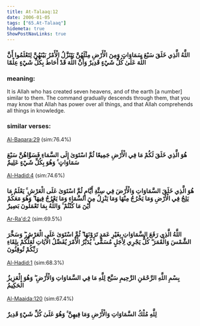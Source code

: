 ```yaml
---
title: At-Talaaq:12
date: 2006-01-05
tags: ["65.At-Talaaq"]
hidemeta: true 
ShowPostNavLinks: true 
---
```

### اللَّهُ الَّذِي خَلَقَ سَبْعَ سَمَاوَاتٍ وَمِنَ الْأَرْضِ مِثْلَهُنَّ يَتَنَزَّلُ الْأَمْرُ بَيْنَهُنَّ لِتَعْلَمُوا أَنَّ اللَّهَ عَلَىٰ كُلِّ شَيْءٍ قَدِيرٌ وَأَنَّ اللَّهَ قَدْ أَحَاطَ بِكُلِّ شَيْءٍ عِلْمًا
### meaning: 
It is Allah who has created seven heavens, and of the earth [a number] similar to them. The command gradually descends through them, that you may know that Allah has power over all things, and that Allah comprehends all things in knowledge.
### similar verses: 

[Al-Baqara:29](/2/29) (sim:76.4%)

### هُوَ الَّذِي خَلَقَ لَكُمْ مَا فِي الْأَرْضِ جَمِيعًا ثُمَّ اسْتَوَىٰ إِلَى السَّمَاءِ فَسَوَّاهُنَّ سَبْعَ سَمَاوَاتٍ ۚ وَهُوَ بِكُلِّ شَيْءٍ عَلِيمٌ

[Al-Hadid:4](/57/4) (sim:74.6%)

### هُوَ الَّذِي خَلَقَ السَّمَاوَاتِ وَالْأَرْضَ فِي سِتَّةِ أَيَّامٍ ثُمَّ اسْتَوَىٰ عَلَى الْعَرْشِ ۚ يَعْلَمُ مَا يَلِجُ فِي الْأَرْضِ وَمَا يَخْرُجُ مِنْهَا وَمَا يَنْزِلُ مِنَ السَّمَاءِ وَمَا يَعْرُجُ فِيهَا ۖ وَهُوَ مَعَكُمْ أَيْنَ مَا كُنْتُمْ ۚ وَاللَّهُ بِمَا تَعْمَلُونَ بَصِيرٌ

[Ar-Ra'd:2](/13/2) (sim:69.5%)

### اللَّهُ الَّذِي رَفَعَ السَّمَاوَاتِ بِغَيْرِ عَمَدٍ تَرَوْنَهَا ۖ ثُمَّ اسْتَوَىٰ عَلَى الْعَرْشِ ۖ وَسَخَّرَ الشَّمْسَ وَالْقَمَرَ ۖ كُلٌّ يَجْرِي لِأَجَلٍ مُسَمًّى ۚ يُدَبِّرُ الْأَمْرَ يُفَصِّلُ الْآيَاتِ لَعَلَّكُمْ بِلِقَاءِ رَبِّكُمْ تُوقِنُونَ

[Al-Hadid:1](/57/1) (sim:68.3%)

### بِسْمِ اللَّهِ الرَّحْمَٰنِ الرَّحِيمِ سَبَّحَ لِلَّهِ مَا فِي السَّمَاوَاتِ وَالْأَرْضِ ۖ وَهُوَ الْعَزِيزُ الْحَكِيمُ

[Al-Maaida:120](/5/120) (sim:67.4%)

### لِلَّهِ مُلْكُ السَّمَاوَاتِ وَالْأَرْضِ وَمَا فِيهِنَّ ۚ وَهُوَ عَلَىٰ كُلِّ شَيْءٍ قَدِيرٌ
